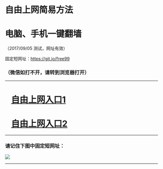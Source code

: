 ﻿# 自由上网简易方法

# 电脑、手机一键翻墙

（2017/09/05 测试，网址有效）

固定短网址：https://git.io/free99

### （微信如打不开，请转到浏览器打开）


***





# &nbsp;&nbsp; <a href="http://ft932615758.fwq-tz1001.xyz/fwqtz01.html?t=090500119398 " target="_blank">自由上网入口1</a>
# &nbsp;&nbsp; <a href="http://ft1805930118.fwq-tz1002.xyz/fwqtz02.html?t=090500126735 " target="_blank">自由上网入口2</a>
***

### 请记住下图中固定短网址：

<img src="https://s3-us-west-2.amazonaws.com/fwq-1001/yjfq-20170905okok.png" /> 


***

